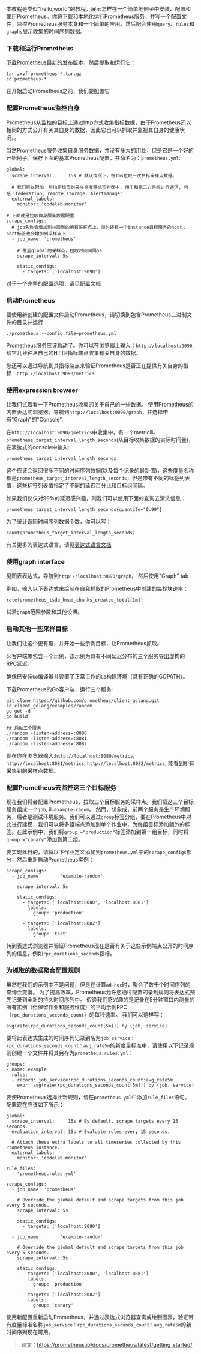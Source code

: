 本教程是类似"hello,world"的教程，展示怎样在一个简单地例子中安装、配置和使用Prometheus。你将下载和本地化运行Prometheus服务，并写一个配置文件，监控Prometheus服务本身和一个简单的应用，然后配合使用`query`、`rules`和`graphs`展示收集的时间序列数据。

### 下载和运行Prometheus
[下载Prometheus最新的发布版本](https://prometheus.io/download)，然后提取和运行它：
```shell
tar zxvf prometheus-*.tar.gz
cd prometheus-*
```
在开始启动Prometheus之前，我们要配置它

### 配置Prometheus监控自身
Prometheus从监控的目标上通过http方式收集指标数据，由于Prometheus还以相同的方式公开有关其自身的数据，因此它也可以抓取并监视其自身的健康状况。。

当然Prometheus服务收集自身服务数据，并没有多大的用处，但是它是一个好的开始例子。保存下面的基本Prometheus配置，并命名为：`prometheus.yml`:
```
global:
  scrape_interval:     15s # 默认情况下，每15s拉取一次目标采样点数据。

  # 我们可以附加一些指定标签到采样点度量标签列表中, 用于和第三方系统进行通信, 包括：federation, remote storage, Alertmanager
  external_labels:
    monitor: 'codelab-monitor'

# 下面就是拉取自身服务数据配置
scrape_configs:
  # job名称会增加到拉取到的所有采样点上，同时还有一个instance目标服务的host：port标签也会增加到采样点上
  - job_name: 'prometheus'

    # 覆盖global的采样点，拉取时间间隔5s
    scrape_interval: 5s

    static_configs:
      - targets: ['localhost:9090']
```

对于一个完整的配置选项，请见[配置文档](https://prometheus.io/docs/prometheus/latest/configuration/configuration/)

### 启动Prometheus
要使用新创建的配置文件启动Prometheus，请切换到包含Prometheus二进制文件的目录并运行：
```shell
./prometheus --config.file=prometheus.yml
```
Prometheus服务应该启动了。你可以在浏览器上输入：`http://localhost:9090`, 给它几秒钟从自己的HTTP指标端点收集有关自身的数据。

您还可以通过导航到其指标端点来验证Prometheus是否正在提供有关自身的指标：`http://localhost:9090/metrics`

### 使用expression browser
让我们试着看一下Prometheus收集的关于自己的一些数据。 使用Prometheus的内置表达式浏览器，导航到`http://localhost:9090/graph`，并选择带有"Graph"的"Console".

在`http://localhost:9090/gmetrics`中收集中，有一个metric叫`prometheus_target_interval_length_seconds`(从目标收集数据的实际时间量)，在表达式的console中输入:
```shell
prometheus_target_interval_length_seconds
```
这个应该会返回很多不同的时间序列数据(以及每个记录的最新值)，这些度量名称都是`prometheus_target_interval_length_seconds`，但是带有不同的标签列表值，这些标签列表值指定了不同的延迟百分比和目标组间隔。

如果我们仅仅对99%的延迟感兴趣，则我们可以使用下面的查询去清洗信息：
```shell
prometheus_target_interval_length_seconds{quantile="0.99"}
```
为了统计返回时间序列数据个数，你可以写：
```shell
count(prometheus_target_interval_length_seconds)
```

有关更多的表达式语言，请见[表达式语言文档](https://prometheus.io/docs/prometheus/latest/querying/basics/)

### 使用graph interface
见图表表达式，导航到`http://localhost:9090/graph`， 然后使用"Graph" tab

例如，输入以下表达式来绘制在自我抓取的Prometheus中创建的每秒块速率：
```shell
rate(prometheus_tsdb_head_chunks_created_total[1m])
```
试验`graph`范围参数和其他设置。

### 启动其他一些采样目标
让我们让这个更有趣，并开始一些示例目标，让Prometheus抓取。

`Go`客户端库包含一个示例，该示例为具有不同延迟分布的三个服务导出虚构的RPC延迟。

确保已安装`Go`编译器并设置了正常工作的`Go`构建环境（具有正确的GOPATH）。

下载Prometheus的Go客户端，运行三个服务:
```shell
git clone https://github.com/prometheus/client_golang.git
cd client_golang/examples/random
go get -d
go build

## 启动三个服务
./random -listen-address=:8080
./random -listen-address=:8081
./random -listen-address=:8082
```
现在你在浏览器输入:`http://localhost:8080/metrics`, `http://localhost:8081/metrics`, `http://localhost:8082/metrics`, 能看到所有采集到的采样点数据。

### 配置Prometheus去监控这三个目标服务
现在我们将会配置Prometheus，拉取三个目标服务的采样点。我们把这三个目标服务组成一个`job`, 叫`example-radom`。 然而，想象成，前两个服务是生产环境服务，后者是测试环境服务。我们可以通过`group`标签分组，要在Prometheus中对此进行建模，我们可以将多组端点添加到单个作业中，为每组目标添加额外的标签。在此示例中，我们将`group ="production"`标签添加到第一组目标，同时将`group ="canary"`添加到第二组。

要实现此目的，请将以下作业定义添加到`prometheus.yml`中的`scrape_configs`部分，然后重新启动Prometheus实例：
```shell
scrape_configs:
  - job_name:       'example-random'

    scrape_interval: 5s

    static_configs:
      - targets: ['localhost:8080', 'localhost:8081']
        labels:
          group: 'production'

      - targets: ['localhost:8082']
        labels:
          group: 'test'
```

转到表达式浏览器并验证Prometheus现在是否有关于这些示例端点公开的时间序列的信息，例如`rpc_durations_seconds`指标。

### 为抓取的数据聚合配置规则
虽然在我们的示例中不是问题，但是在计算`ad-hoc`时，聚合了数千个时间序列的查询会变慢。 为了提高效率，Prometheus允许您通过配置的录制规则将表达式预先记录到全新的持久时间序列中。 假设我们感兴趣的是记录在5分钟窗口内测量的所有实例（但保留作业和服务维度）的平均示例RPC（`rpc_durations_seconds_count`）的每秒速率。 我们可以这样写：
```shell
avg(rate(rpc_durations_seconds_count[5m])) by (job, service)
```
要将此表达式生成的时间序列记录到名为`job_service：rpc_durations_seconds_count：avg_rate5m`的新度量标准中，请使用以下记录规则创建一个文件并将其另存为`prometheus.rules.yml`：
```shell
groups:
- name: example
  rules:
  - record: job_service:rpc_durations_seconds_count:avg_rate5m
    expr: avg(rate(rpc_durations_seconds_count[5m])) by (job, service)
```

要使Prometheus选择此新规则，请在`prometheus.yml`中添加`rule_files`语句。 配置现在应该如下所示：
```shell
global:
  scrape_interval:     15s # By default, scrape targets every 15 seconds.
  evaluation_interval: 15s # Evaluate rules every 15 seconds.

  # Attach these extra labels to all timeseries collected by this Prometheus instance.
  external_labels:
    monitor: 'codelab-monitor'

rule_files:
  - 'prometheus.rules.yml'

scrape_configs:
  - job_name: 'prometheus'

    # Override the global default and scrape targets from this job every 5 seconds.
    scrape_interval: 5s

    static_configs:
      - targets: ['localhost:9090']

  - job_name:       'example-random'

    # Override the global default and scrape targets from this job every 5 seconds.
    scrape_interval: 5s

    static_configs:
      - targets: ['localhost:8080', 'localhost:8081']
        labels:
          group: 'production'

      - targets: ['localhost:8082']
        labels:
          group: 'canary'
```
使用新配置重新启动Prometheus，并通过表达式浏览器查询或绘制图表，验证带有度量标准名称`job_service：rpc_durations_seconds_count：avg_rate5m`的新时间序列现在可用。


> 译文：https://prometheus.io/docs/prometheus/latest/getting_started/
